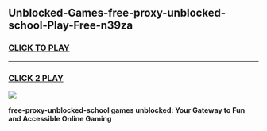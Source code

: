 
## Unblocked-Games-free-proxy-unblocked-school-Play-Free-n39za
<h3>
<a href="https://premium76.site?title=free-proxy-unblocked-school&ref=10A">CLICK TO PLAY</a></h3>
<hr>

<h3>
<a href="https://premium76.site?title=free-proxy-unblocked-school&ref=10A">CLICK 2 PLAY</a>
  
</h3>

<a href="https://premium76.site?title=free-proxy-unblocked-school&ref=10A"><img src="https://clearcache.store/games.png"></a>


**free-proxy-unblocked-school games unblocked: Your Gateway to Fun and Accessible Online Gaming**
